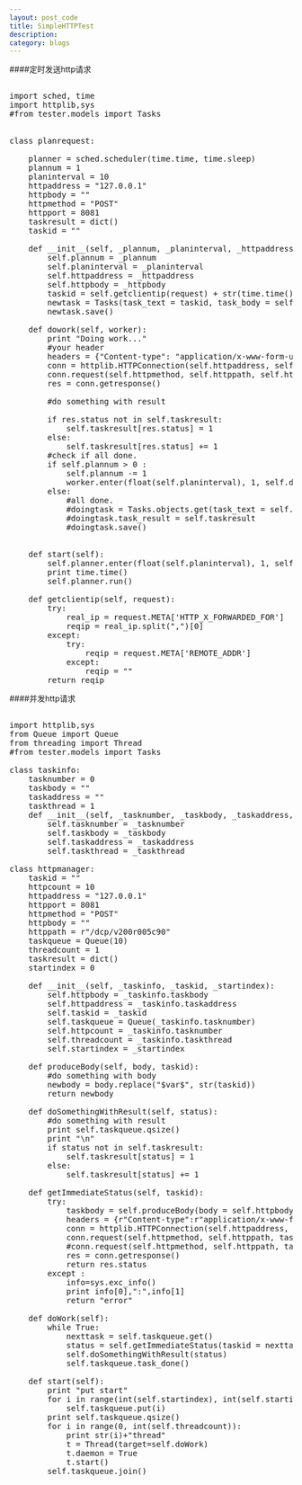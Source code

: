 ```yaml
---
layout: post_code
title: SimpleHTTPTest
description: 
category: blogs
---
```


####定时发送http请求

<pre class="brush: py">

import sched, time
import httplib,sys
#from tester.models import Tasks


class planrequest:

    planner = sched.scheduler(time.time, time.sleep)
    plannum = 1
    planinterval = 10
    httpaddress = "127.0.0.1"
    httpbody = ""
    httpmethod = "POST"
    httpport = 8081
    taskresult = dict()
    taskid = ""
    
    def __init__(self, _plannum, _planinterval, _httpaddress, _httpbody, request):
        self.plannum = _plannum
        self.planinterval = _planinterval
        self.httpaddress = _httpaddress
        self.httpbody = _httpbody
        taskid = self.getclientip(request) + str(time.time())
        newtask = Tasks(task_text = taskid, task_body = self.httpbody, task_type = "P")
        newtask.save()

    def dowork(self, worker): 
        print "Doing work..."
        #your header
        headers = {"Content-type": "application/x-www-form-urlencoded","Accept": "text/plain"}
        conn = httplib.HTTPConnection(self.httpaddress, self.httpport)           
        conn.request(self.httpmethod, self.httppath, self.httpbody, headers)
        res = conn.getresponse()
        
        #do something with result
        
        if res.status not in self.taskresult:
            self.taskresult[res.status] = 1
        else:
            self.taskresult[res.status] += 1
        #check if all done.
        if self.plannum > 0 :
            self.plannum -= 1
            worker.enter(float(self.planinterval), 1, self.dowork, (worker, ))
        else:
            #all done.
            #doingtask = Tasks.objects.get(task_text = self.taskid)
            #doingtask.task_result = self.taskresult
            #doingtask.save()
            
            
    def start(self):
        self.planner.enter(float(self.planinterval), 1, self.dowork, (self.planner, ))
        print time.time()
        self.planner.run()
    
    def getclientip(self, request):
        try:
            real_ip = request.META['HTTP_X_FORWARDED_FOR']
            reqip = real_ip.split(",")[0]
        except:
            try:
                reqip = request.META['REMOTE_ADDR']
            except:
                reqip = ""
        return reqip
</pre>

####并发http请求

<pre class="brush: py">

import httplib,sys
from Queue import Queue
from threading import Thread
#from tester.models import Tasks

class taskinfo:
    tasknumber = 0
    taskbody = ""
    taskaddress = ""
    taskthread = 1
    def __init__(self, _tasknumber, _taskbody, _taskaddress, _taskthread = 1):
        self.tasknumber = _tasknumber
        self.taskbody = _taskbody
        self.taskaddress = _taskaddress
        self.taskthread = _taskthread
        
class httpmanager:
    taskid = ""
    httpcount = 10
    httpaddress = "127.0.0.1"
    httpport = 8081
    httpmethod = "POST"
    httpbody = ""
    httppath = r"/dcp/v200r005c90"
    taskqueue = Queue(10)
    threadcount = 1
    taskresult = dict()
    startindex = 0
    
    def __init__(self, _taskinfo, _taskid, _startindex):
        self.httpbody = _taskinfo.taskbody
        self.httpaddress = _taskinfo.taskaddress
        self.taskid = _taskid
        self.taskqueue = Queue(_taskinfo.tasknumber)
        self.httpcount = _taskinfo.tasknumber
        self.threadcount = _taskinfo.taskthread
        self.startindex = _startindex
    
    def produceBody(self, body, taskid):
        #do something with body
        newbody = body.replace("$var$", str(taskid))
        return newbody
    
    def doSomethingWithResult(self, status):
        #do something with result
        print self.taskqueue.qsize()
        print "\n"
        if status not in self.taskresult:
            self.taskresult[status] = 1
        else:
            self.taskresult[status] += 1
        
    def getImmediateStatus(self, taskid):
        try:
            taskbody = self.produceBody(body = self.httpbody, taskid = taskid)
            headers = {r"Content-type":r"application/x-www-form-urlencoded", r"Accept":r"text/plain"}
            conn = httplib.HTTPConnection(self.httpaddress, self.httpport)
            conn.request(self.httpmethod, self.httppath, taskbody, headers)
            #conn.request(self.httpmethod, self.httppath, taskbody)
            res = conn.getresponse()
            return res.status
        except :
            info=sys.exc_info()  
            print info[0],":",info[1]  
            return "error"
    
    def doWork(self):
        while True:
            nexttask = self.taskqueue.get()
            status = self.getImmediateStatus(taskid = nexttask)
            self.doSomethingWithResult(status)
            self.taskqueue.task_done()
    
    def start(self):
        print "put start"
        for i in range(int(self.startindex), int(self.startindex) + int(self.httpcount)):
            self.taskqueue.put(i)
        print self.taskqueue.qsize()   
        for i in range(0, int(self.threadcount)):
            print str(i)+"thread"
            t = Thread(target=self.doWork)
            t.daemon = True
            t.start()
        self.taskqueue.join()
        
</pre>
